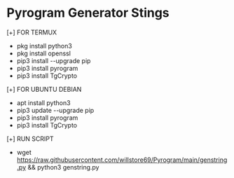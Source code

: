 # Pyrogram Generator Stings

[+] FOR TERMUX
- pkg install python3
- pkg install openssl
- pip3 install --upgrade pip
- pip3 install pyrogram
- pip3 install TgCrypto

[+] FOR UBUNTU DEBIAN
- apt install python3
- pip3 update --upgrade pip
- pip3 install pyrogram
- pip3 install TgCrypto

[+] RUN SCRIPT
- wget 
https://raw.githubusercontent.com/willstore69/Pyrogram/main/genstring.py && python3 genstring.py
